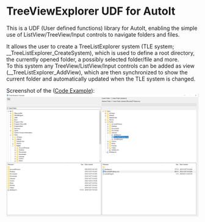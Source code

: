 # TreeViewExplorer UDF for AutoIt

This is a UDF (User defined functions) library for AutoIt, enabling the simple use of ListView/TreeView/Input controls to navigate folders and files.

It allows the user to create a TreeListExplorer system (TLE system; __TreeListExplorer_CreateSystem), which is used to define a root directory, the currently opened folder, a possibly selected folder/file and more.\
To this system any TreeView/ListView/Input controls can be added as view (__TreeListExplorer_AddView), which are then synchronized to show the current folder and automatically updated when the TLE system is changed.

Screenshot of the ([Code Example](TreeListExplorer-Example.au3)):
![Screenshot of the GUI shown by the example script](TreeListExplorer-Example.png)